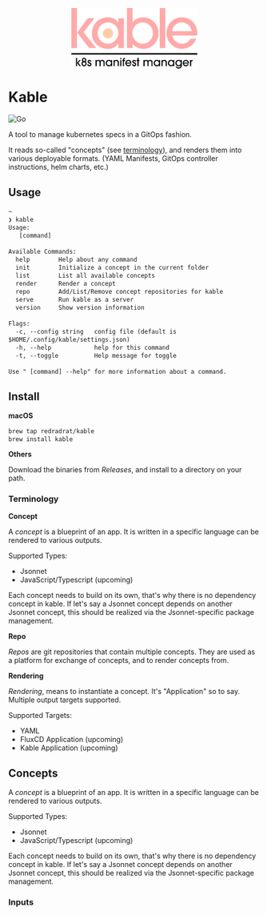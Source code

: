 <p align="center">
	<img src="./assets/kable.png" width="50%" align="center" alt="kable-logo">
</p>

# Kable
![Go](https://github.com/redradrat/kable/workflows/Go/badge.svg?branch=master)

A tool to manage kubernetes specs in a GitOps fashion.

It reads so-called "concepts" (see [terminology](#terminology)), and renders them into various deployable formats. (YAML Manifests, GitOps controller instructions, helm charts, etc.) 

## Usage

```
~ 
❯ kable    
Usage:
   [command]

Available Commands:
  help        Help about any command
  init        Initialize a concept in the current folder
  list        List all available concepts
  render      Render a concept
  repo        Add/List/Remove concept repositories for kable
  serve       Run kable as a server
  version     Show version information

Flags:
  -c, --config string   config file (default is $HOME/.config/kable/settings.json)
  -h, --help            help for this command
  -t, --toggle          Help message for toggle

Use " [command] --help" for more information about a command.
```

## Install 

**macOS**

```
brew tap redradrat/kable
brew install kable
```

**Others**

Download the binaries from *Releases*, and install to a directory on your path.

### Terminology

**Concept**

A *concept* is a blueprint of an app. It is written in a specific language can be rendered to various outputs.

Supported Types:
* Jsonnet
* JavaScript/Typescript (upcoming)

Each concept needs to build on its own, that's why there is no dependency concept in kable. If let's say a Jsonnet concept depends on another Jsonnet concept, this should be realized via the Jsonnet-specific package management.

**Repo** 

*Repos* are git repositories that contain multiple concepts. They are used as a platform for exchange of concepts, and to render concepts from.

**Rendering**

*Rendering*, means to instantiate a concept. It's "Application" so to say. Multiple output targets supported.

Supported Targets:
* YAML
* FluxCD Application (upcoming)
* Kable Application (upcoming)

## Concepts

A *concept* is a blueprint of an app. It is written in a specific language can be rendered to various outputs.

Supported Types:
* Jsonnet
* JavaScript/Typescript (upcoming)

Each concept needs to build on its own, that's why there is no dependency concept in kable. If let's say a Jsonnet concept depends on another Jsonnet concept, this should be realized via the Jsonnet-specific package management.

### Inputs 